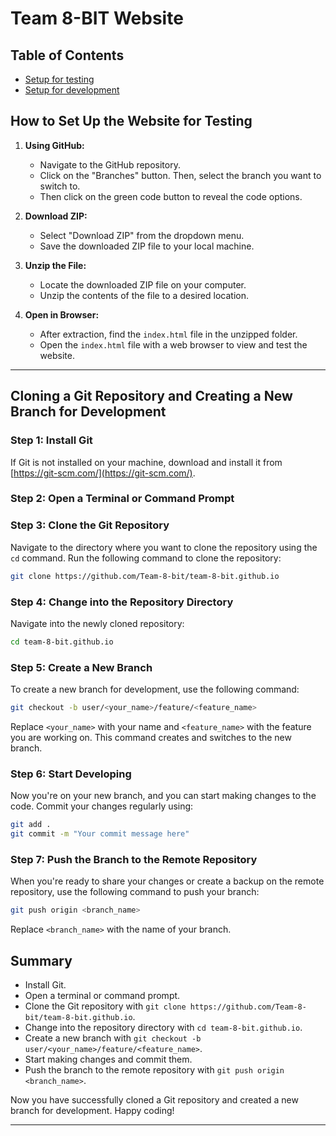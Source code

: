 # Team 8-BIT Website

## Table of Contents
- [Setup for testing](#how-to-set-up-the-website-for-testing)
- [Setup for development](#cloning-a-git-repository-and-creating-a-new-branch-for-development)



## How to Set Up the Website for Testing

1. **Using GitHub:**
   - Navigate to the GitHub repository.
   - Click on the "Branches" button. Then, select the branch you want to switch to. 
   - Then click on the green code button to reveal the code options.


2. **Download ZIP:**
   - Select "Download ZIP" from the dropdown menu.
   - Save the downloaded ZIP file to your local machine.

3. **Unzip the File:**
   - Locate the downloaded ZIP file on your computer.
   - Unzip the contents of the file to a desired location.

4. **Open in Browser:**
   - After extraction, find the `index.html` file in the unzipped folder.
   - Open the `index.html` file with a web browser to view and test the website.


---

## Cloning a Git Repository and Creating a New Branch for Development

### Step 1: Install Git
If Git is not installed on your machine, download and install it from [https://git-scm.com/](https://git-scm.com/).

### Step 2: Open a Terminal or Command Prompt

### Step 3: Clone the Git Repository
Navigate to the directory where you want to clone the repository using the `cd` command. Run the following command to clone the repository:

```bash
git clone https://github.com/Team-8-bit/team-8-bit.github.io
```

### Step 4: Change into the Repository Directory
Navigate into the newly cloned repository:

```bash
cd team-8-bit.github.io
```

### Step 5: Create a New Branch
To create a new branch for development, use the following command:

```bash
git checkout -b user/<your_name>/feature/<feature_name>
```

Replace `<your_name>` with your name and `<feature_name>` with the feature you are working on. This command creates and switches to the new branch.

### Step 6: Start Developing
Now you're on your new branch, and you can start making changes to the code. Commit your changes regularly using:

```bash
git add .
git commit -m "Your commit message here"
```

### Step 7: Push the Branch to the Remote Repository
When you're ready to share your changes or create a backup on the remote repository, use the following command to push your branch:

```bash
git push origin <branch_name>
```

Replace `<branch_name>` with the name of your branch.

## Summary

- Install Git.
- Open a terminal or command prompt.
- Clone the Git repository with `git clone https://github.com/Team-8-bit/team-8-bit.github.io`.
- Change into the repository directory with `cd team-8-bit.github.io`.
- Create a new branch with `git checkout -b user/<your_name>/feature/<feature_name>`.
- Start making changes and commit them.
- Push the branch to the remote repository with `git push origin <branch_name>`.

Now you have successfully cloned a Git repository and created a new branch for development. Happy coding!

---